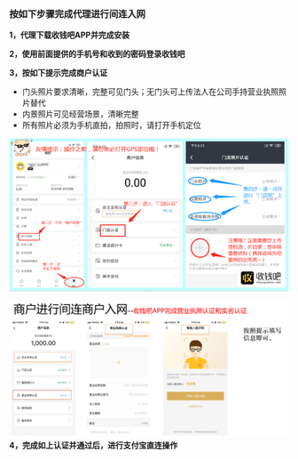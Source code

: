 ### **按如下步骤完成代理进行间连入网**

**1，代理下载收钱吧APP并完成安装**

**2，使用前面提供的手机号和收到的密码登录收钱吧**

**3，按如下提示完成商户认证**

* 门头照片要求清晰，完整可见门头；无门头可上传法人在公司手持营业执照照片替代
* 内景照片可见经营场景，清晰完整
* 所有照片必须为手机直拍，拍照时，请打开手机定位

![](/assets/import130.png)

![](/assets/import131.png)**4，完成如上认证并通过后，进行支付宝直连操作**

